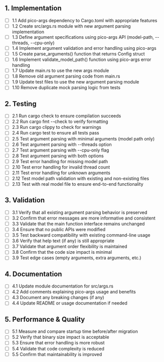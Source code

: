 ## 1. Implementation
- [ ] 1.1 Add pico-args dependency to Cargo.toml with appropriate features
- [ ] 1.2 Create src/args.rs module with new argument parsing implementation
- [ ] 1.3 Define argument specifications using pico-args API (model-path, --threads, --cpu-only)
- [ ] 1.4 Implement argument validation and error handling using pico-args
- [ ] 1.5 Create parse_arguments() function that returns Config struct
- [ ] 1.6 Implement validate_model_path() function using pico-args error handling
- [ ] 1.7 Update main.rs to use the new args module
- [ ] 1.8 Remove old argument parsing code from main.rs
- [ ] 1.9 Update test files to use the new argument parsing module
- [ ] 1.10 Remove duplicate mock parsing logic from tests

## 2. Testing
- [ ] 2.1 Run cargo check to ensure compilation succeeds
- [ ] 2.2 Run cargo fmt --check to verify formatting
- [ ] 2.3 Run cargo clippy to check for warnings
- [ ] 2.4 Run cargo test to ensure all tests pass
- [ ] 2.5 Test argument parsing with minimal arguments (model path only)
- [ ] 2.6 Test argument parsing with --threads option
- [ ] 2.7 Test argument parsing with --cpu-only flag
- [ ] 2.8 Test argument parsing with both options
- [ ] 2.9 Test error handling for missing model path
- [ ] 2.10 Test error handling for invalid thread count
- [ ] 2.11 Test error handling for unknown arguments
- [ ] 2.12 Test model path validation with existing and non-existing files
- [ ] 2.13 Test with real model file to ensure end-to-end functionality

## 3. Validation
- [ ] 3.1 Verify that all existing argument parsing behavior is preserved
- [ ] 3.2 Confirm that error messages are more informative and consistent
- [ ] 3.3 Validate that the main function interface remains unchanged
- [ ] 3.4 Ensure that no public APIs were modified
- [ ] 3.5 Test backward compatibility with existing command-line usage
- [ ] 3.6 Verify that help text (if any) is still appropriate
- [ ] 3.7 Validate that argument order flexibility is maintained
- [ ] 3.8 Confirm that the code size impact is minimal
- [ ] 3.9 Test edge cases (empty arguments, extra arguments, etc.)

## 4. Documentation
- [ ] 4.1 Update module documentation for src/args.rs
- [ ] 4.2 Add comments explaining pico-args usage and benefits
- [ ] 4.3 Document any breaking changes (if any)
- [ ] 4.4 Update README or usage documentation if needed

## 5. Performance & Quality
- [ ] 5.1 Measure and compare startup time before/after migration
- [ ] 5.2 Verify that binary size impact is acceptable
- [ ] 5.3 Ensure that error handling is more robust
- [ ] 5.4 Validate that code complexity is reduced
- [ ] 5.5 Confirm that maintainability is improved